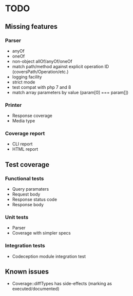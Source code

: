 # TODO

## Missing features
### Parser
- anyOf
- oneOf
- non-object allOf/anyOf/oneOf
- match path/method against explicit operation ID (coversPath/Operation/etc.)
- logging facility
- strict mode
- test compat with php 7 and 8
- match array parameters by value (param[0] === param[])

### Printer
- Response coverage
- Media type

### Coverage report
- CLI report
- HTML report

## Test coverage
### Functional tests
- Query paramaters
- Request body
- Response status code
- Response body

### Unit tests
- Parser
- Coverage with simpler specs

### Integration tests
- Codeception module integration test

## Known issues
- Coverage::diffTypes has side-effects (marking as executed/documented)
